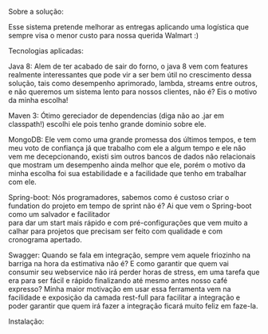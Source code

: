   
Sobre a solução: 
 
 
 Esse sistema pretende melhorar as entregas aplicando uma logística que sempre visa o menor custo para nossa querida Walmart :)  
  
  
Tecnologias aplicadas: 
 
 
   Java 8: Alem de ter acabado de sair do forno, o java 8 vem com features realmente interessantes que pode vir a ser bem útil no crescimento dessa solução, tais como desempenho aprimorado, lambda, streams entre outros, e não queremos um sistema lento para nossos clientes, não é? Eis o motivo da minha escolha! 
     
   Maven 3: Ótimo gereciador de dependencias (diga não ao .jar em classpath!) escolhi ele pois tenho grande dominio sobre ele. 
   
   MongoDB: Ele vem como uma grande promessa dos últimos tempos, e tem meu voto de confiança já que trabalho com ele a algum tempo e ele não vem me decepcionando, existi sim outros bancos de dados não relacionais que mostram um desempenho ainda melhor que ele, porém o motivo da minha escolha foi sua estabilidade e a facilidade que tenho em trabalhar com ele.
    
   Spring-boot: Nós programadores, sabemos como é custoso criar o fundation do projeto em tempo de sprint não é? Ai que vem o Spring-boot como um salvador e facilitador  
 para dar um start mais rápido e com pré-configurações que vem muito a calhar para projetos que precisam ser feito com qualidade e com cronograma apertado.
  
   Swagger: Quando se fala em integração, sempre vem aquele friozinho na barriga na hora da estimativa não é? E como garantir que quem vai consumir seu webservice não irá perder horas de stress, em uma tarefa que era para ser fácil e rápido finalizando até mesmo antes nosso café expresso? Minha maior motivação em usar essa ferramenta vem na facilidade e exposição da camada rest-full para facilitar a integração e poder garantir que quem irá fazer a integração ficará muito feliz em faze-la.
    
   Instalação: 
    
   >  
